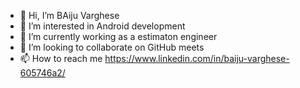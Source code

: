 - 👋 Hi, I’m BAiju Varghese
- 👀 I’m interested in Android development 
- 🌱 I’m currently working as a estimaton engineer
- 💞️ I’m looking to collaborate on GitHub meets
- 📫 How to reach me  https://www.linkedin.com/in/baiju-varghese-605746a2/

<!---
baijuvarghese20/baijuvarghese20 is a ✨ special ✨ repository because its `README.md` (this file) appears on your GitHub profile.
You can click the Preview link to take a look at your changes.
--->
